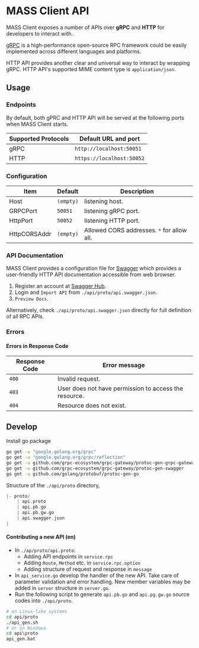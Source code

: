# MASS Client API

MASS Client exposes a number of APIs over **gRPC** and **HTTP** for developers to interact with.

[gRPC](https://grpc.io/) is a high-performance open-source RPC framework could be easily implemented across different languages and platforms.

HTTP API provides another clear and universal way to interact by wrapping gRPC. HTTP API's supported MIME content type is `application/json`.

## Usage

### Endpoints

By default, both gPRC and HTTP API will be served at the following ports when MASS Client starts.

| Supported Protocols | Default URL and port     |
|---------------------|--------------------------|
| gRPC                | `http://localhost:50051` |
| HTTP                | `https://localhost:50052` |

### Configuration

| Item           | Default   | Description                                              |
|----------------|-----------|----------------------------------------------------------|
| Host           | `(empty)` | listening host.                                          |
| GRPCPort       | `50051`   | listening gRPC port.                                     |
| HttpPort       | `50052`   | listening HTTP port.                                     |
| HttpCORSAddr   | `(empty)` | Allowed CORS addresses. `*` for allow all.               |

### API Documentation

MASS Client provides a configuration file for [Swagger](https://swagger.io/) which provides a user-friendly HTTP API documentation accessible from web browser.

1. Register an account at [Swagger Hub](https://app.swaggerhub.com).
2. Login and `Import API` from `./api/proto/api.swagger.json`.
3. `Preview Docs`.

Alternatively, check `./api/proto/api.swagger.json` directly for full definition of all RPC APIs.

### Errors

#### Errors in Response Code

| Response Code | Error message                                         |
|---------------|-------------------------------------------------------|
| `400`         | Invalid request.                                      |
| `403`         | User does not have permission to access the resource. |
| `404`         | Resource does not exist.                              |

## Develop

Install go package

```bash
go get -u "google.golang.org/grpc"
go get -u "google.golang.org/grpc/reflection"
go get -u github.com/grpc-ecosystem/grpc-gateway/protoc-gen-grpc-gateway
go get -u github.com/grpc-ecosystem/grpc-gateway/protoc-gen-swagger
go get -u github.com/golang/protobuf/protoc-gen-go
```


Structure of the `./api/proto` directory,

```c
|- proto/
    | api.proto
    | api.pb.go
    | api.pb.gw.go
    | api.swagger.json
|
```

#### Contributing a new API (en)

- In `./ap/proto/api.proto`:
  - Adding API endpoints in `service.rpc`
  - Adding `Route`, `Method` etc. in `service.rpc.option`
  - Adding structure of request and response in `message`
- In `api_service.go` develop the handler of the new API. Take care of parameter validation and error handling. New member variables may be added in `server` structure in `server.go`.
- Run the following script to generate `api.pb.go` and `api.pg.gw.go` source codes into `./api/proto`.

```bash
# on Linux-like systems
cd api/proto
./api_gen.sh
# or on Windows
cd api\proto
api_gen.bat
```